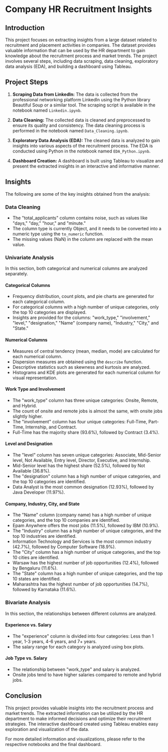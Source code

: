 # Company HR Recruitment Insights

## Introduction
This project focuses on extracting insights from a large dataset related to recruitment and placement activities in companies. The dataset provides valuable information that can be used by the HR department to gain knowledge about the recruitment process and market trends. The project involves several steps, including data scraping, data cleaning, exploratory data analysis (EDA), and building a dashboard using Tableau.

## Project Steps
1. **Scraping Data from LinkedIn:** The data is collected from the professional networking platform LinkedIn using the Python library Beautiful Soup or a similar tool. The scraping script is available in the notebook named `Linkedin.ipynb`.

2. **Data Cleaning:** The collected data is cleaned and preprocessed to ensure its quality and consistency. The data cleaning process is performed in the notebook named `Data_Cleaning.ipynb`.

3. **Exploratory Data Analysis (EDA):** The cleaned data is analyzed to gain insights into various aspects of the recruitment process. The EDA is conducted using Python in the notebook named `EDA_Python.ipynb`.

4. **Dashboard Creation:** A dashboard is built using Tableau to visualize and present the extracted insights in an interactive and informative manner.

## Insights
The following are some of the key insights obtained from the analysis:

### Data Cleaning
- The "total_applicants" column contains noise, such as values like "days," "day," "hour," and "minute."
- The column type is currently Object, and it needs to be converted into a numeric type using the `to_numeric` function.
- The missing values (NaN) in the column are replaced with the mean value.

### Univariate Analysis
In this section, both categorical and numerical columns are analyzed separately.

#### Categorical Columns
- Frequency distribution, count plots, and pie charts are generated for each categorical column.
- For categorical columns with a high number of unique categories, only the top 10 categories are displayed.
- Insights are provided for the columns: "work_type," "involvement," "level," "designation," "Name" (company name), "Industry," "City," and "State."

#### Numerical Columns
- Measures of central tendency (mean, median, mode) are calculated for each numerical column.
- Dispersion measures are obtained using the `describe` function.
- Descriptive statistics such as skewness and kurtosis are analyzed.
- Histograms and KDE plots are generated for each numerical column for visual representation.

#### Work Type and Involvement
- The "work_type" column has three unique categories: Onsite, Remote, and Hybrid.
- The count of onsite and remote jobs is almost the same, with onsite jobs slightly higher.
- The "involvement" column has four unique categories: Full-Time, Part-Time, Internship, and Contract.
- Full-Time has the majority share (93.6%), followed by Contract (3.4%).

#### Level and Designation
- The "level" column has seven unique categories: Associate, Mid-Senior level, Not Available, Entry level, Director, Executive, and Internship.
- Mid-Senior level has the highest share (52.5%), followed by Not Available (36.8%).
- The "designation" column has a high number of unique categories, and the top 10 categories are identified.
- Data Analyst is the most common designation (12.93%), followed by Java Developer (11.97%).

#### Company, Industry, City, and State
- The "Name" column (company name) has a high number of unique categories, and the top 10 companies are identified.
- Epam Anywhere offers the most jobs (11.5%), followed by IBM (10.9%).
- The "Industry" column has a high number of unique categories, and the top 10 industries are identified.
- Information Technology and Services is the most common industry (42.7%), followed by Computer Software (18.9%).
- The "City" column has a high number of unique categories, and the top 10 cities are identified.
- Warsaw has the highest number of job opportunities (12.4%), followed by Bengaluru (11.6%).
- The "State" column has a high number of unique categories, and the top 10 states are identified.
- Maharashtra has the highest number of job opportunities (14.7%), followed by Karnataka (11.6%).

### Bivariate Analysis
In this section, the relationships between different columns are analyzed.

#### Experience vs. Salary
- The "experience" column is divided into four categories: Less than 1 year, 1-3 years, 4-6 years, and 7+ years.
- The salary range for each category is analyzed using box plots.

#### Job Type vs. Salary
- The relationship between "work_type" and salary is analyzed.
- Onsite jobs tend to have higher salaries compared to remote and hybrid jobs.

## Conclusion
This project provides valuable insights into the recruitment process and market trends. The extracted information can be utilized by the HR department to make informed decisions and optimize their recruitment strategies. The interactive dashboard created using Tableau enables easy exploration and visualization of the data.

For more detailed information and visualizations, please refer to the respective notebooks and the final dashboard.

